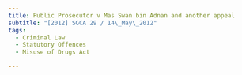 ```yaml
---
title: Public Prosecutor v Mas Swan bin Adnan and another appeal 
subtitle: "[2012] SGCA 29 / 14\_May\_2012"
tags:
  - Criminal Law
  - Statutory Offences
  - Misuse of Drugs Act

---
```



